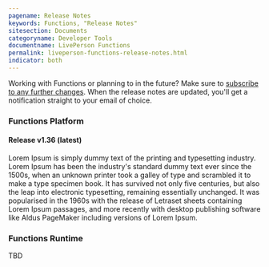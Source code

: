 ```yaml
---
pagename: Release Notes
keywords: Functions, "Release Notes"
sitesection: Documents
categoryname: Developer Tools
documentname: LivePerson Functions
permalink: liveperson-functions-release-notes.html
indicator: both
---
```


<div class="notice">Working with Functions or planning to in the future? Make sure to <a href="https://visualping.io/?url=https://developers.liveperson.com/liveperson-functions-release-notes.html&mode=web&css=post-content" target="_blank">subscribe to any further changes</a>. When the release notes are updated, you'll get a notification straight to your email of choice.</div>

### Functions Platform

#### Release v1.36 (latest)
Lorem Ipsum is simply dummy text of the printing and typesetting industry. Lorem Ipsum has been the industry's standard dummy text ever since the 1500s, when an unknown printer took a galley of type and scrambled it to make a type specimen book. It has survived not only five centuries, but also the leap into electronic typesetting, remaining essentially unchanged. It was popularised in the 1960s with the release of Letraset sheets containing Lorem Ipsum passages, and more recently with desktop publishing software like Aldus PageMaker including versions of Lorem Ipsum.


### Functions Runtime

TBD